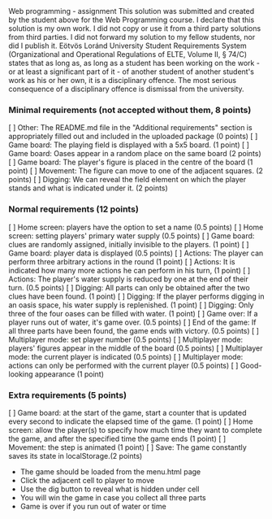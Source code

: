 <Asilov Komron>
<BTFMCM>
Web programming - assignment
This solution was submitted and created by the student above for the Web Programming course.
I declare that this solution is my own work. I did not copy or use it from a third party
solutions from third parties. I did not forward my solution to my fellow students, nor did I publish it.
Eötvös Loránd University Student Requirements System
(Organizational and Operational Regulations of ELTE, Volume II, § 74/C) states that as long as,
as long as a student has been working on the work - or at least a significant part of it - of another student
of another student's work as his or her own, it is a disciplinary offence.
The most serious consequence of a disciplinary offence is dismissal from the university.

### Minimal requirements (not accepted without them, 8 points)
[ ] Other: The README.md file in the "Additional requirements" section is appropriately filled out and included in the uploaded package (0 points)
[ ] Game board: The playing field is displayed with a 5x5 board. (1 point)
[ ] Game board: Oases appear in a random place on the same board (2 points)
[ ] Game board: The player's figure is placed in the centre of the board (1 point)
[ ] Movement: The figure can move to one of the adjacent squares. (2 points)
[ ] Digging: We can reveal the field element on which the player stands and what is indicated under it. (2 points)

### Normal requirements (12 points)
[ ] Home screen: players have the option to set a name (0.5 points)
[ ] Home screen: setting players' primary water supply (0.5 points)
[ ] Game board: clues are randomly assigned, initially invisible to the players. (1 point)
[ ] Game board: player data is displayed (0.5 points)
[ ] Actions: The player can perform three arbitrary actions in the round (1 point)
[ ] Actions: It is indicated how many more actions he can perform in his turn, (1 point)
[ ] Actions: The player's water supply is reduced by one at the end of their turn. (0.5 points)
[ ] Digging: All parts can only be obtained after the two clues have been found. (1 point)
[ ] Digging: If the player performs digging in an oasis space, his water supply is replenished. (1 point)
[ ] Digging: Only three of the four oases can be filled with water. (1 point)
[ ] Game over: If a player runs out of water, it's game over. (0.5 points)
[ ] End of the game: If all three parts have been found, the game ends with victory. (0.5 points)
[ ] Multiplayer mode: set player number (0.5 points)
[ ] Multiplayer mode: players' figures appear in the middle of the board (0.5 points)
[ ] Multiplayer mode: the current player is indicated (0.5 points)
[ ] Multiplayer mode: actions can only be performed with the current player (0.5 points)
[ ] Good-looking appearance (1 point)

### Extra requirements (5 points)
[ ] Game board: at the start of the game, start a counter that is updated every second to indicate the elapsed time of the game. (1 point)
[ ] Home screen: allow the player(s) to specify how much time they want to complete the game, and after the specified time the game ends (1 point)
[ ] Movement: the step is animated (1 point)
[ ] Save: The game constantly saves its state in localStorage.(2 points)



- The game should be loaded from the menu.html page
- Click the adjacent cell to player to move
- Use the dig button to reveal what is hidden under cell
- You will win the game in case you collect all three parts
- Game is over if you run out of water or time
